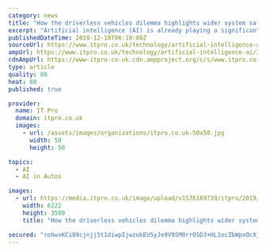 ```yaml
---
category: news
title: "How the driverless vehicles dilemma highlights wider system safety issues"
excerpt: "Artificial intelligence (AI) is already playing a significant part ... This question of bias is a crucial one when considering system safety issues. Our theoretical driverless vehicle needs to know how to value individuals in its “save or sacrifice ..."
publishedDateTime: 2019-12-18T06:10:00Z
sourceUrl: https://www.itpro.co.uk/technology/artificial-intelligence-ai/354325/how-the-driverless-vehicles-dilemma-highlights-wider
ampUrl: https://www.itpro.co.uk/technology/artificial-intelligence-ai/354325/how-the-driverless-vehicles-dilemma-highlights-wider?amp
cdnAmpUrl: https://www-itpro-co-uk.cdn.ampproject.org/c/s/www.itpro.co.uk/technology/artificial-intelligence-ai/354325/how-the-driverless-vehicles-dilemma-highlights-wider?amp
type: article
quality: 88
heat: 88
published: true

provider:
  name: IT Pro
  domain: itpro.co.uk
  images:
    - url: /assets/images/organizations/itpro.co.uk-50x50.jpg
      width: 50
      height: 50

topics:
  - AI
  - AI in Autos

images:
  - url: https://media.itpro.co.uk/image/upload/v1576169739/itpro/2019/12/AI_Ethics_good_vs_bad.jpg
    width: 6222
    height: 3500
    title: "How the driverless vehicles dilemma highlights wider system safety issues"

secured: "rohwxKCi89cjnjj5t1diwpIjwzukEU5yJe9V9SM0rrOSD3+HL1ocZbWpxOcXj51J+toZj+Yy/4BcVPRTPIFHYCacG+K79EFb7Bugkgoam1hLg4amk0FJFv7jJBrPvDGnCLEgGolW6KOjKrk3chpEUPbgFuu0MSNmKapNi9XueWxVNgKTcGvMaOtEKsRQl60eAybhe5J9J39eMSYo2Eq+Ah54j93MGI2t1evWGRaOdBGkBVGEAd1JMy/HXCKxacnvFmfNO9Saq68EtaTOwBPEZ9DCOcn3EZYgQIOvtRfHOE4=;535S5vv4SHDz+vSGcAwlAA=="
---
```


